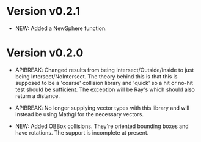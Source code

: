 Version v0.2.1
==============

* NEW: Added a NewSphere function.

Version v0.2.0
====================

* APIBREAK: Changed results from being Intersect/Outside/Inside to just being Intersect/NoIntersect.
  The theory behind this is that this is supposed to be a 'coarse' collision library and
  'quick' so a hit or no-hit test should be sufficient. The exception will be Ray's which
  should also return a distance.

* APIBREAK: No longer supplying vector types with this library and will instead be using
  Mathgl for the necessary vectors.

* NEW: Added OBBox collisions. They're oriented bounding boxes and have rotations. The support
  is incomplete at present.


